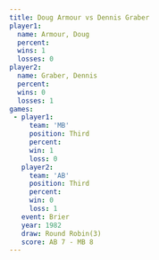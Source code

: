 ```yaml
---
title: Doug Armour vs Dennis Graber
player1:              
  name: Armour, Doug  
  percent:            
  wins: 1             
  losses: 0           
player2:              
  name: Graber, Dennis
  percent:            
  wins: 0             
  losses: 1           
games:
 - player1:         
     team: 'MB'     
     position: Third
     percent:       
     win: 1         
     loss: 0        
   player2:         
     team: 'AB'     
     position: Third
     percent:       
     win: 0         
     loss: 1        
   event: Brier        
   year: 1982          
   draw: Round Robin(3)
   score: AB 7 - MB 8  
---
```

